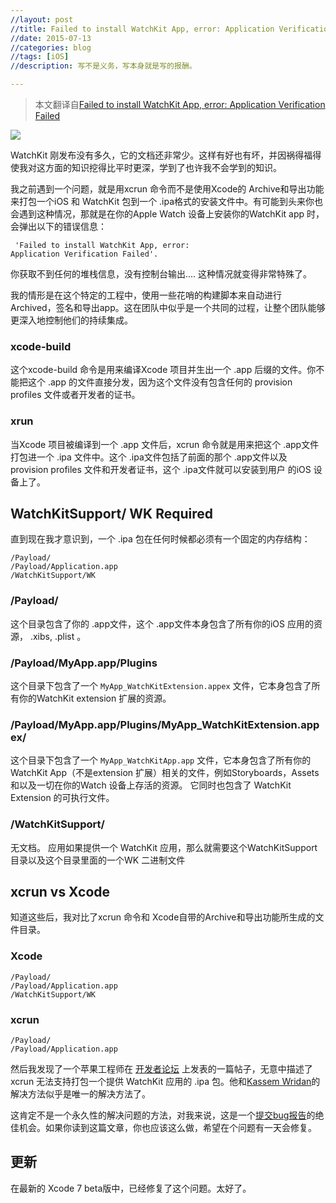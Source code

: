 ```yaml
---
//layout: post
//title: Failed to install WatchKit App, error: Application Verification Failed
//date: 2015-07-13
//categories: blog
//tags: [iOS]
//description: 写不是义务，写本身就是写的报酬。

---
```


> 本文翻译自[Failed to install WatchKit App, error: Application Verification Failed][1]

![](http://images2015.cnblogs.com/blog/406864/201509/406864-20150913110408387-1655507888.png)

WatchKit 刚发布没有多久，它的文档还非常少。这样有好也有坏，并因祸得福得使我对这方面的知识挖得比平时更深，学到了也许我不会学到的知识。

我之前遇到一个问题，就是用xcrun 命令而不是使用Xcode的 Archive和导出功能来打包一个iOS 和 WatchKit 包到一个  .ipa格式的安装文件中。有可能到头来你也会遇到这种情况，那就是在你的Apple Watch 设备上安装你的WatchKit app 时，会弹出以下的错误信息：

     'Failed to install WatchKit App, error:
    Application Verification Failed'.

你获取不到任何的堆栈信息，没有控制台输出.... 这种情况就变得非常特殊了。

我的情形是在这个特定的工程中，使用一些花哨的构建脚本来自动进行Archived，签名和导出app。这在团队中似乎是一个共同的过程，让整个团队能够更深入地控制他们的持续集成。

### xcode-build

这个xcode-build 命令是用来编译Xcode 项目并生出一个 .app 后缀的文件。你不能把这个 .app 的文件直接分发，因为这个文件没有包含任何的 provision profiles 文件或者开发者的证书。

### xrun

当Xcode 项目被编译到一个 .app 文件后，xcrun 命令就是用来把这个 .app文件打包进一个 .ipa 文件中。这个 .ipa文件包括了前面的那个 .app文件以及 provision profiles 文件和开发者证书，这个 .ipa文件就可以安装到用户 的iOS 设备上了。

## WatchKitSupport/ WK Required

直到现在我才意识到，一个 .ipa 包在任何时候都必须有一个固定的内存结构：

    /Payload/
    /Payload/Application.app
    /WatchKitSupport/WK


### /Payload/

这个目录包含了你的 .app文件，这个 .app文件本身包含了所有你的iOS 应用的资源， .xibs, .plist 。

### /Payload/MyApp.app/Plugins

这个目录下包含了一个 `MyApp_WatchKitExtension.appex` 文件，它本身包含了所有你的WatchKit extension 扩展的资源。

### /Payload/MyApp.app/Plugins/MyApp_WatchKitExtension.appex/

这个目录下包含了一个 `MyApp_WatchKitApp.app` 文件，它本身包含了所有你的WatchKit App（不是extension 扩展）相关的文件，例如Storyboards，Assets和以及一切在你的Watch 设备上存活的资源。 它同时也包含了 WatchKit Extension 的可执行文件。


### /WatchKitSupport/

无文档。 应用如果提供一个 WatchKit 应用，那么就需要这个WatchKitSupport目录以及这个目录里面的一个WK 二进制文件

## xcrun vs Xcode

知道这些后，我对比了xcrun 命令和 Xcode自带的Archive和导出功能所生成的文件目录。

### Xcode

    /Payload/
    /Payload/Application.app
    /WatchKitSupport/WK

### xcrun

    /Payload/
    /Payload/Application.app

然后我发现了一个苹果工程师在 [开发者论坛][2] 上发表的一篇帖子，无意中描述了xcrun 无法支持打包一个提供 WatchKit 应用的 .ipa 包。他和[Kassem Wridan][3]的解决方法似乎是唯一的解决方法了。

这肯定不是一个永久性的解决问题的方法，对我来说，这是一个[提交bug报告][4]的绝佳机会。如果你读到这篇文章，你也应该这么做，希望在个问题有一天会修复。


## 更新

在最新的 Xcode 7 beta版中，已经修复了这个问题。太好了。


[1]: http://phillfarrugia.com/2015/06/01/xcrun-watchkit/
[2]:https://devforums.apple.com/message/1119973#1119973
[3]:http://www.matrixprojects.net/p/watchkit-command-line-builds
[4]:https://openradar.appspot.com/radar?id=5021668984487936
